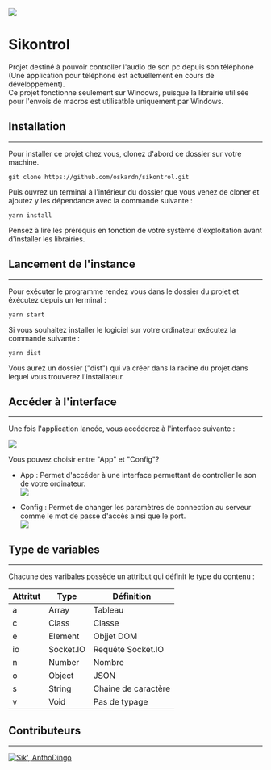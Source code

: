 ![](https://img.shields.io/badge/sikontrol-1.0.0-blue)  

# Sikontrol

Projet destiné à pouvoir controller l'audio de son pc depuis son téléphone (Une application pour téléphone est actuellement en cours de développement).  
Ce projet fonctionne seulement sur Windows, puisque la librairie utilisée pour l'envois de macros est utilisatble uniquement par Windows.

## Installation

------

Pour installer ce projet chez vous, clonez d'abord ce dossier sur votre machine.

```console
git clone https://github.com/oskardn/sikontrol.git
```

Puis ouvrez un terminal à l'intérieur du dossier que vous venez de cloner et ajoutez y les dépendance avec la commande suivante :

```console
yarn install
```

Pensez à lire les prérequis en fonction de votre système d'exploitation avant d'installer les librairies.  

## Lancement de l'instance

---

Pour exécuter le programme rendez vous dans le dossier du projet et éxécutez depuis un terminal :

```console
yarn start
```
Si vous souhaitez installer le logiciel sur votre ordinateur exécutez la commande suivante :  

```console
yarn dist
```
Vous aurez un dossier ("dist") qui va créer dans la racine du projet dans lequel vous trouverez l'installateur.

## Accéder à l'interface

---

Une fois l'application lancée, vous accéderez à l'interface suivante :  

![](https://sikelio.s-ul.eu/XacVa10S)  

Vous pouvez choisir entre "App" et "Config"?  
 - App : Permet d'accéder à une interface permettant de controller le son de votre ordinateur.  
 ![](https://sikelio.s-ul.eu/uZhHxiYE)

 - Config : Permet de changer les paramètres de connection au serveur comme le mot de passe d'accès ainsi que le port.  
 ![](https://sikelio.s-ul.eu/OXTGV6zx)  

## Type de variables

---
Chacune des varibales possède un attribut qui définit le type du contenu :  

| Attritut |    Type    |      Définition     |
|----------|------------|---------------------|
| a        | Array      | Tableau             |
| c        | Class      | Classe              |
| e        | Element    | Objjet DOM          |
| io       | Socket.IO  | Requête Socket.IO   |
| n        | Number     | Nombre              |
| o        | Object     | JSON                |
| s        | String     | Chaine de caractère |
| v        | Void       | Pas de typage       |

## Contributeurs

---
[![Sik', AnthoDingo](https://contrib.rocks/image?repo=oskardrevetnitschke/sikontrol)](https://github.com/oskardrevetnitschke/sikontrol/graphs/contributors)
